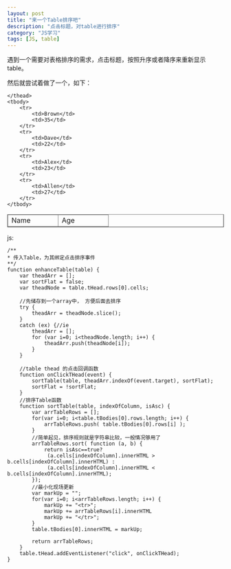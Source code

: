 ```yaml
---
layout: post
title: "来一个Table排序吧"
description: "点击标题，对table进行排序"
category: "JS学习"
tags: [JS, table]
---
```



遇到一个需要对表格排序的需求，点击标题，按照升序或者降序来重新显示table。

然后就尝试着做了一个，如下：

<table id="tableSortable" border="1">
	<thead>
		<tr>
			<td>Name</td>
			<td>Age</td>
		</tr>

	</thead>
	<tbody>
		<tr>
			<td>Brown</td>
			<td>35</td>
		</tr>
		<tr>
			<td>Dave</td>
			<td>22</td>
		</tr>
		<tr>
			<td>Alex</td>
			<td>23</td>
		</tr>
		<tr>
			<td>Allen</td>
			<td>27</td>
		</tr>
	</tbody>

</table>
<style type="text/css">
td {
	width: 100px;
}
thead td {
	cursor: pointer;
}
thead td:hover {
	background: grey;
}
</style>

js:

	/**
	* 传入Table，为其绑定点击排序事件
	**/
	function enhanceTable(table) {
		var theadArr = [];
		var sortFlat = false;
		var theadNode = table.tHead.rows[0].cells;
		
		//先储存到一个array中， 方便后面去排序
		try {
			theadArr = theadNode.slice();
		}
		catch (ex) {//ie
			theadArr = [];
			for (var i=0; i<theadNode.length; i++) {
				theadArr.push(theadNode[i]);
			} 
		}
		
		//table thead 的点击回调函数
		function onClickTHead(event) {
			sortTable(table, theadArr.indexOf(event.target), sortFlat);
			sortFlat = !sortFlat;
		}
		//排序Table函数
		function sortTable(table, indexOfColumn, isAsc) {
			var arrTableRows = [];
			for(var i=0; i<table.tBodies[0].rows.length; i++) {
				arrTableRows.push( table.tBodies[0].rows[i] );
			}
			//简单起见，排序规则就是字符串比较，一般情况够用了
			arrTableRows.sort( function (a, b) {
				return isAsc==true? 
				 (a.cells[indexOfColumn].innerHTML > b.cells[indexOfColumn].innerHTML) :
				 (a.cells[indexOfColumn].innerHTML < b.cells[indexOfColumn].innerHTML);
			});
			//最小化现场更新
			var markUp = "";
			for(var i=0; i<arrTableRows.length; i++) {
				markUp += "<tr>";
				markUp += arrTableRows[i].innerHTML
				markUp += "</tr>";
			}
			table.tBodies[0].innerHTML = markUp;
		
			return arrTableRows;
		}
		table.tHead.addEventListener("click", onClickTHead);
	}
<script>
window.onload = function () {
	console.log("window on load");
	enhanceTable(document.getElementById("tableSortable"));
}
</script>
<script src="/assets/JS/table_sort.js" type="text/javascript" charset="utf-8"></script>
